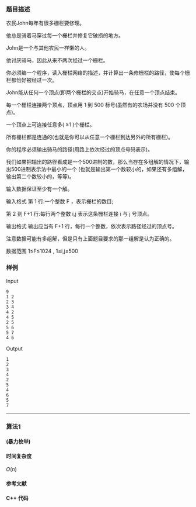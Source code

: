### 题目描述

农民John每年有很多栅栏要修理。

他总是骑着马穿过每一个栅栏并修复它破损的地方。

John是一个与其他农民一样懒的人。

他讨厌骑马，因此从来不两次经过一个栅栏。

你必须编一个程序，读入栅栏网络的描述，并计算出一条修栅栏的路径，使每个栅栏都恰好被经过一次。

John能从任何一个顶点(即两个栅栏的交点)开始骑马，在任意一个顶点结束。

每一个栅栏连接两个顶点，顶点用  1  到  500  标号(虽然有的农场并没有  500  个顶点)。

一个顶点上可连接任意多(  ≥1  )个栅栏。

所有栅栏都是连通的(也就是你可以从任意一个栅栏到达另外的所有栅栏)。

你的程序必须输出骑马的路径(用路上依次经过的顶点号码表示)。

我们如果把输出的路径看成是一个500进制的数，那么当存在多组解的情况下，输出500进制表示法中最小的一个 (也就是输出第一个数较小的，如果还有多组解，输出第二个数较小的，等等)。

输入数据保证至少有一个解。

输入格式
第  1  行:一个整数  F ，表示栅栏的数目;

第  2  到  F+1  行:每行两个整数  i,j  表示这条栅栏连接  i  与  j  号顶点。

输出格式
输出应当有  F+1  行，每行一个整数，依次表示路径经过的顶点号。

注意数据可能有多组解，但是只有上面题目要求的那一组解是认为正确的。

数据范围
1≤F≤1024 ,
1≤i,j≤500

### 样例

Input

```
9
1 2
2 3
3 4
4 2
4 5
2 5
5 6
5 7
4 6
```

Output

```
1
2
3
4
2
5
4
6
5
7
```

----------

### 算法1
#### (暴力枚举)


#### 时间复杂度

$O(n)$

#### 参考文献

#### C++ 代码

``` cpp

```